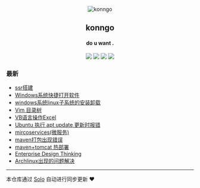 <p align="center"><img alt="konngo" src="https://img.hacpai.com/file/2019/08/favicon-d37cb887.png"></p><h2 align="center">
konngo
</h2>

<h4 align="center">do u want .</h4>
<p align="center"><a title="konngo" target="_blank" href="https://github.com/pengljun/solo-blog"><img src="https://img.shields.io/github/last-commit/pengljun/solo-blog.svg?style=flat-square&color=FF9900"></a>
<a title="GitHub repo size in bytes" target="_blank" href="https://github.com/pengljun/solo-blog"><img src="https://img.shields.io/github/repo-size/pengljun/solo-blog.svg?style=flat-square"></a>
<a title="Solo Version" target="_blank" href="https://github.com/b3log/solo/releases"><img src="https://img.shields.io/badge/solo-3.6.3-f1e05a.svg?style=flat-square&color=blueviolet"></a>
<a title="Hits" target="_blank" href="https://github.com/b3log/hits"><img src="https://hits.b3log.org/pengljun/solo-blog.svg"></a></p>

### 最新

* [ssr搭建](https://blog.konngo.cn/solo/articles/2019/07/01/1561960972309.html)
* [Windows系统快捷打开软件](https://blog.konngo.cn/solo/articles/2019/06/12/1560305951731.html)
* [windows系统linux子系统的安装卸载](https://blog.konngo.cn/solo/articles/2019/06/11/1560242153673.html)
* [Vim 目录树](https://blog.konngo.cn/solo/articles/2019/06/11/1560241924626.html)
* [VB语言操作Excel](https://blog.konngo.cn/solo/articles/2019/06/11/1560241775522.html)
* [Ubuntu 执行 apt update 更新时报错](https://blog.konngo.cn/solo/articles/2019/06/11/1560241654637.html)
* [mircoservices(微服务)](https://blog.konngo.cn/solo/articles/2019/06/11/1560241487915.html)
* [maven打包出现错误](https://blog.konngo.cn/solo/articles/2019/06/11/1560241188256.html)
* [maven+tomcat 热部署](https://blog.konngo.cn/solo/articles/2019/06/11/1560241099787.html)
* [Enterprise Design Thinking ](https://blog.konngo.cn/solo/articles/2019/06/11/1560240949046.html)
* [Archlinux出现的问题解决](https://blog.konngo.cn/solo/articles/2019/06/11/1560240231478.html)



---

本仓库通过 [Solo](https://github.com/b3log/solo) 自动进行同步更新 ❤️ 